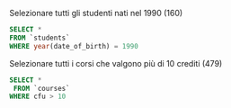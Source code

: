 Selezionare tutti gli studenti nati nel 1990 (160)
```SQL
SELECT *
FROM `students`
WHERE year(date_of_birth) = 1990
```
Selezionare tutti i corsi che valgono più di 10 crediti (479)
```SQL
SELECT *
 FROM `courses`
WHERE cfu > 10
```